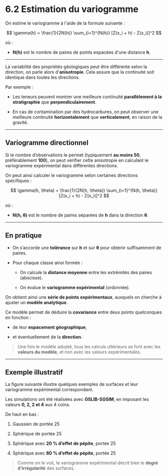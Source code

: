 # 6.2 Estimation du variogramme

On estime le variogramme à l'aide de la formule suivante :

$$
\gamma(h) = \frac{1}{2N(h)} \sum_{i=1}^{N(h)} [Z(x_i + h) - Z(x_i)]^2
$$

où :

- **N(h)** est le nombre de paires de points espacées d'une distance **h**.

---

La variabilité des propriétés géologiques peut être différente selon la direction, on parle alors d'**anisotropie**. Cela assure que la continuité soit identique dans toutes les directions.

Par exemple :

- Les teneurs peuvent montrer une meilleure continuité **parallèlement à la stratigraphie** que **perpendiculairement**.

- En cas de contamination par des hydrocarbures, on peut observer une meilleure continuité **horizontalement** que **verticalement**, en raison de la gravité.

---

## Variogramme directionnel

Si le nombre d’observations le permet (typiquement **au moins 50**, préférablement **100**), on peut vérifier cette anisotropie en calculant le variogramme expérimental dans différentes directions.

On peut ainsi calculer le variogramme selon certaines directions spécifiques :

$$
\gamma(h, \theta) = \frac{1}{2N(h, \theta)} \sum_{i=1}^{N(h, \theta)} [Z(x_i + h) - Z(x_i)]^2
$$

où :

- **N(h, θ)** est le nombre de paires séparées de **h** dans la direction **θ**.

---

## En pratique

- On s’accorde une **tolérance** sur **h** et sur **θ** pour obtenir suffisamment de paires.

- Pour chaque classe ainsi formée :

  - On calcule la **distance moyenne** entre les extrémités des paires (abscisse).

  - On évalue le **variogramme expérimental** (ordonnée).

On obtient ainsi une **série de points expérimentaux**, auxquels on cherche à ajuster un **modèle analytique**.

Ce modèle permet de déduire la **covariance** entre deux points quelconques en fonction :

- de leur **espacement géographique**,

- et éventuellement de la **direction**.

> Une fois le modèle adopté, tous les calculs ultérieurs se font avec les **valeurs du modèle**, et non avec les valeurs expérimentales.

---

## Exemple illustratif

La figure suivante illustre quelques exemples de surfaces et leur variogramme expérimental correspondant.

Les simulations ont été réalisées avec **GSLIB-SGSIM**, en imposant les valeurs **0, 2, 2 et 4** aux 4 coins.

De haut en bas :

1. Gaussien de portée 25

2. Sphérique de portée 25

3. Sphérique avec **20 % d’effet de pépite**, portée 25

4. Sphérique avec **80 % d’effet de pépite**, portée 25

> Comme on le voit, le variogramme expérimental décrit bien le **degré d’irrégularité** des surfaces.
